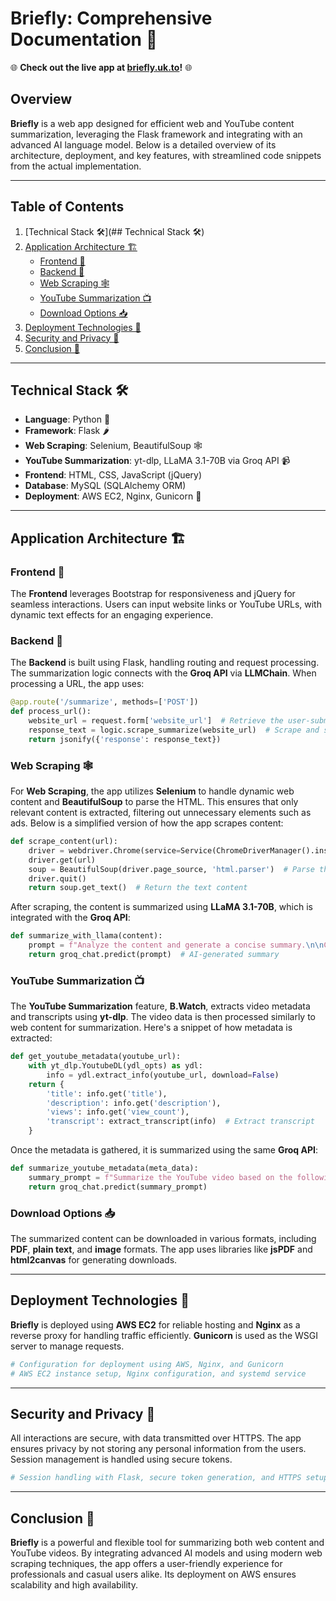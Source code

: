 # Briefly: Comprehensive Documentation 🚀

🌐 **Check out the live app at [briefly.uk.to](https://briefly.uk.to)!** 🌐

## Overview

**Briefly** is a web app designed for efficient web and YouTube content summarization, leveraging the Flask framework and integrating with an advanced AI language model. Below is a detailed overview of its architecture, deployment, and key features, with streamlined code snippets from the actual implementation.

---

## Table of Contents

1. [Technical Stack 🛠️](## Technical Stack 🛠️)
2. [Application Architecture 🏗️](#application-architecture)
   - [Frontend 🎨](#frontend)
   - [Backend 🔧](#backend)
   - [Web Scraping 🕸️](#web-scraping)
   - [YouTube Summarization 📺](#youtube-summarization)
   - [Download Options 📥](#download-options)
3. [Deployment Technologies 🚀](#deployment-technologies)
4. [Security and Privacy 🔐](#security-and-privacy)
5. [Conclusion 🎉](#conclusion)

---

## Technical Stack 🛠️

- **Language**: Python 🐍
- **Framework**: Flask 🌶️
- **Web Scraping**: Selenium, BeautifulSoup 🕸️
- **YouTube Summarization**: yt-dlp, LLaMA 3.1-70B via Groq API 📹
- **Frontend**: HTML, CSS, JavaScript (jQuery)
- **Database**: MySQL (SQLAlchemy ORM)
- **Deployment**: AWS EC2, Nginx, Gunicorn 🚀

---

## Application Architecture 🏗️

### Frontend 🎨

The **Frontend** leverages Bootstrap for responsiveness and jQuery for seamless interactions. Users can input website links or YouTube URLs, with dynamic text effects for an engaging experience.

### Backend 🔧

The **Backend** is built using Flask, handling routing and request processing. The summarization logic connects with the **Groq API** via **LLMChain**. When processing a URL, the app uses:

```python
@app.route('/summarize', methods=['POST'])
def process_url():
    website_url = request.form['website_url']  # Retrieve the user-submitted URL
    response_text = logic.scrape_summarize(website_url)  # Scrape and summarize
    return jsonify({'response': response_text})
```

### Web Scraping 🕸️

For **Web Scraping**, the app utilizes **Selenium** to handle dynamic web content and **BeautifulSoup** to parse the HTML. This ensures that only relevant content is extracted, filtering out unnecessary elements such as ads. Below is a simplified version of how the app scrapes content:

```python
def scrape_content(url):
    driver = webdriver.Chrome(service=Service(ChromeDriverManager().install()), options=chrome_options)
    driver.get(url)
    soup = BeautifulSoup(driver.page_source, 'html.parser')  # Parse the HTML
    driver.quit()
    return soup.get_text()  # Return the text content
```

After scraping, the content is summarized using **LLaMA 3.1-70B**, which is integrated with the **Groq API**:

```python
def summarize_with_llama(content):
    prompt = f"Analyze the content and generate a concise summary.\n\nContent:\n{content}"
    return groq_chat.predict(prompt)  # AI-generated summary
```

### YouTube Summarization 📺

The **YouTube Summarization** feature, **B.Watch**, extracts video metadata and transcripts using **yt-dlp**. The video data is then processed similarly to web content for summarization. Here's a snippet of how metadata is extracted:

```python
def get_youtube_metadata(youtube_url):
    with yt_dlp.YoutubeDL(ydl_opts) as ydl:
        info = ydl.extract_info(youtube_url, download=False)
    return {
        'title': info.get('title'),
        'description': info.get('description'),
        'views': info.get('view_count'),
        'transcript': extract_transcript(info)  # Extract transcript
    }
```

Once the metadata is gathered, it is summarized using the same **Groq API**:

```python
def summarize_youtube_metadata(meta_data):
    summary_prompt = f"Summarize the YouTube video based on the following metadata:\n{meta_data}"
    return groq_chat.predict(summary_prompt)
```

### Download Options 📥

The summarized content can be downloaded in various formats, including **PDF**, **plain text**, and **image** formats. The app uses libraries like **jsPDF** and **html2canvas** for generating downloads.

---

## Deployment Technologies 🚀

**Briefly** is deployed using **AWS EC2** for reliable hosting and **Nginx** as a reverse proxy for handling traffic efficiently. **Gunicorn** is used as the WSGI server to manage requests.

```python
# Configuration for deployment using AWS, Nginx, and Gunicorn
# AWS EC2 instance setup, Nginx configuration, and systemd service
```

---

## Security and Privacy 🔐

All interactions are secure, with data transmitted over HTTPS. The app ensures privacy by not storing any personal information from the users. Session management is handled using secure tokens.

```python
# Session handling with Flask, secure token generation, and HTTPS setup
```

---

## Conclusion 🎉

**Briefly** is a powerful and flexible tool for summarizing both web content and YouTube videos. By integrating advanced AI models and using modern web scraping techniques, the app offers a user-friendly experience for professionals and casual users alike. Its deployment on AWS ensures scalability and high availability.
